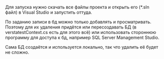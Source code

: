 
Для запуска нужно скачать все файлы проекта и открыть его (*.sln файл) в Visual Studio и запустить оттуда.

По заданию записи в бд можно только добавлять и просматривать. Поэтому для их удаления придётся или пересоздавать БД (в verstatestContext.cs есть для этого всё) или использовать стороннюю программу для доступа к бд, например SQL Server Management Studio.

Сама БД создаётся и используется локально, так что удалить её будет не сложно.
